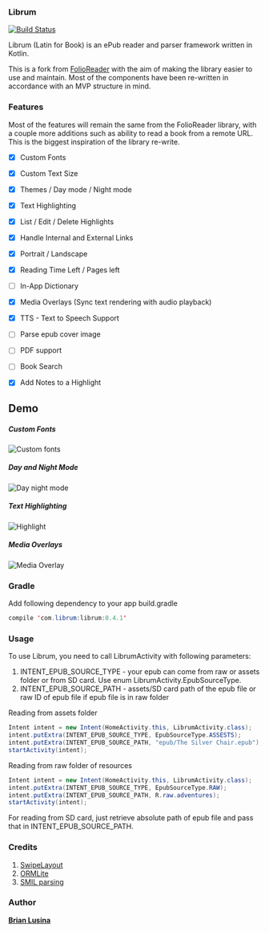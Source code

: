 ### Librum

[![Build Status](https://www.bitrise.io/app/d0c12cb6f49a43ad/status.svg?token=SSvOfK1bhUhr8kPNr_E-DQ&branch=master)](https://www.bitrise.io/app/d0c12cb6f49a43ad)

Librum (Latin for Book) is an ePub reader and parser framework written in Kotlin.

This is a fork from [FolioReader](https://github.com/FolioReader/FolioReader-Android) with the aim of making the library easier to use and maintain. Most of the components have been re-written in accordance with an MVP structure in mind.

### Features

Most of the features will remain the same from the FolioReader library, with a couple more additions such as ability to read a book from a remote URL. This is the biggest inspiration of the library re-write.

- [x] Custom Fonts
- [x] Custom Text Size
- [x] Themes / Day mode / Night mode
- [x] Text Highlighting
- [x] List / Edit / Delete Highlights
- [x] Handle Internal and External Links
- [x] Portrait / Landscape
- [x] Reading Time Left / Pages left
- [ ] In-App Dictionary
- [x] Media Overlays (Sync text rendering with audio playback)
- [x] TTS - Text to Speech Support
- [ ] Parse epub cover image
- [ ] PDF support
- [ ] Book Search
- [x] Add Notes to a Highlight



## Demo
##### Custom Fonts
![Custom fonts](https://cloud.githubusercontent.com/assets/1277242/19012915/0661c7b2-87e0-11e6-81d6-8c71051e1074.gif)
##### Day and Night Mode
![Day night mode](https://cloud.githubusercontent.com/assets/1277242/19012914/f42059c4-87df-11e6-97f8-29e61a79e8aa.gif)
##### Text Highlighting 
![Highlight](https://cloud.githubusercontent.com/assets/1277242/19012904/c2700c3a-87df-11e6-97ed-507765b3ddf0.gif)
##### Media Overlays 
![Media Overlay](https://cloud.githubusercontent.com/assets/1277242/19012908/d61f3ce2-87df-11e6-8652-d72b6a1ad9a3.gif)

### Gradle
Add following dependency to your app build.gradle
``` java
compile 'com.librum:librum:0.4.1'
```

### Usage

To use Librum, you need to call LibrumActivity with following parameters:
1. INTENT_EPUB_SOURCE_TYPE - your epub can come from raw or assets folder or from SD card. Use enum LibrumActivity.EpubSourceType.
2. INTENT_EPUB_SOURCE_PATH - assets/SD card path of the epub file or raw ID of epub file if epub file is in raw folder

Reading from assets folder
```java
Intent intent = new Intent(HomeActivity.this, LibrumActivity.class);
intent.putExtra(INTENT_EPUB_SOURCE_TYPE, EpubSourceType.ASSESTS);
intent.putExtra(INTENT_EPUB_SOURCE_PATH, "epub/The Silver Chair.epub");
startActivity(intent);
```

Reading from raw folder of resources
```java
Intent intent = new Intent(HomeActivity.this, LibrumActivity.class);
intent.putExtra(INTENT_EPUB_SOURCE_TYPE, EpubSourceType.RAW);
intent.putExtra(INTENT_EPUB_SOURCE_PATH, R.raw.adventures);
startActivity(intent);
```

For reading from SD card, just retrieve absolute path of epub file and pass that in INTENT_EPUB_SOURCE_PATH.

### Credits
1. <a href="https://github.com/daimajia/AndroidSwipeLayout">SwipeLayout</a>
2. <a href="http://ormlite.com/">ORMLite</a>
3. <a href="https://github.com/julianharty/new-android-daisy-reader">SMIL parsing</a>

### Author

[**Brian Lusina**](https://github.com/BrianLusina)
